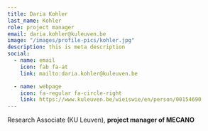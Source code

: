```yaml
---
title: Daria Kohler
last_name: Kohler
role: project manager
email: daria.kohler@kuleuven.be
image: "/images/profile-pics/kohler.jpg"
description: this is meta description
social:
  - name: email
    icon: fab fa-at
    link: mailto:daria.kohler@kuleuven.be

  - name: webpage
    icon: fa-regular fa-circle-right
    link: https://www.kuleuven.be/wieiswie/en/person/00154690
---
```


Research Associate (KU Leuven), **project manager of MECANO**
